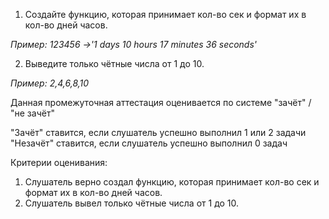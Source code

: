 1. Создайте функцию, которая принимает кол-во сек и формат их в кол-во дней часов.

*Пример: 123456 ->'1 days 10 hours 17 minutes 36 seconds'*

2. Выведите только чётные числа от 1 до 10.

*Пример: 2,4,6,8,10*

Данная промежуточная аттестация оценивается по системе "зачёт" / "не зачёт"

"Зачёт" ставится, если слушатель успешно выполнил 1 или 2 задачи
"Незачёт" ставится, если слушатель успешно выполнил 0 задач

Критерии оценивания:

1. Слушатель верно создал функцию, которая принимает кол-во сек и формат их в кол-во дней часов.
2. Слушатель вывел только чётные числа от 1 до 10.